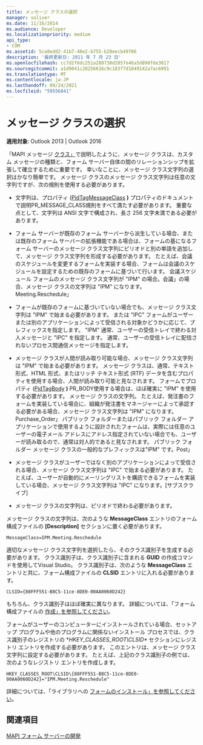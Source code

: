 ```yaml
---
title: メッセージ クラスの選択
manager: soliver
ms.date: 11/16/2014
ms.audience: Developer
ms.localizationpriority: medium
api_type:
- COM
ms.assetid: 5ca8edd2-41b7-40e2-b755-b28eecb49786
description: '最終更新日: 2011 年 7 月 23 日'
ms.openlocfilehash: cc7d2f6dc251a280738d2857e46a5d898fde3017
ms.sourcegitcommit: a1d9041c20256616c9c183f7d1049142a7ac6991
ms.translationtype: MT
ms.contentlocale: ja-JP
ms.lasthandoff: 09/24/2021
ms.locfileid: "59556841"
---
```

# <a name="choosing-a-message-class"></a>メッセージ クラスの選択

  
  
**適用対象**: Outlook 2013 | Outlook 2016 
  
「MAPI メッセージ [クラス」](mapi-message-classes.md)で説明したように、メッセージ クラスは、カスタム メッセージの種類と、フォーム サーバー自体の間のリレーションシップを拡張して確立するために重要です。 幸いなことに、メッセージ クラス文字列の選択はかなり簡単です。 メッセージ クラスのメッセージ クラス文字列は任意の文字列ですが、次の規則を使用する必要があります。
  
- 文字列は、プロパティ ([PidTagMessageClass](pidtagmessageclass-canonical-property.md) **)** プロパティのドキュメントで説明PR_MESSAGE_CLASS規則をすべて満たす必要があります。 重要な点として、文字列は ANSI 文字で構成され、長さ 256 文字未満である必要があります。
    
- フォーム サーバーが既存のフォーム サーバーから派生している場合、または既存のフォーム サーバーの拡張機能である場合は、フォームの基になるフォーム サーバーのメッセージ クラス文字列にピリオドと別の単語を追加して、メッセージ クラス文字列を形成する必要があります。 たとえば、会議のスケジュールを変更するフォームを実装する場合、フォームは会議のスケジュールを設定するための既存のフォームに基づいて行います。 会議スケジュール フォームのメッセージ クラス文字列が "IPM" の場合。会議」の場合、メッセージ クラスの文字列は "IPM" になります。Meeting.Reschedule」
    
- フォームが既存のフォームに基づいていない場合でも、メッセージ クラス文字列は "IPM" で始まる必要があります。 または "IPC" フォームがユーザーまたは別のアプリケーションによって受信される対象かどうかに応じて、プレフィックスを指定します。 "IPM" 通常、ユーザーの受信トレイで終わる対人メッセージと "IPC" を指定します。 通常、ユーザーの受信トレイに配信されないプロセス間通信メッセージを指定します。
    
- メッセージ クラスが人間が読み取り可能な場合、メッセージ クラス文字列は "IPM" で始まる必要があります。 メッセージ クラスは、通常、テキスト形式、HTML 形式、またはリッチ テキスト形式 (RTF) データを含むプロパティを使用する場合、人間が読み取り可能と見なされます。 フォームでプロパティ ([PidTagBody](pidtagbody-canonical-property.md) **)** PR_BODY使用する場合は、ほぼ確実に "IPM" を使用する必要があります。 メッセージ クラスの文字列。 たとえば、発注書のフォームを実装している場合に、組織が発注書をマネージャーによって承認する必要がある場合、メッセージ クラス文字列は "IPM" になります。Purchase_Order」 パブリック フォルダーまたはパブリック フォルダー アプリケーションで使用するように設計されたフォームは、実際には任意のユーザーの電子メール アドレスにアドレス指定されていない場合でも、ユーザーが読み取るので、通常は対人的であると見なされます。 パブリック フォルダー メッセージ クラスの一般的なプレフィックスは"IPM" です。Post」 
    
- メッセージ クラスがユーザーではなく別のアプリケーションによって受信される場合、メッセージ クラス文字列は "IPC" で始まる必要があります。 たとえば、ユーザーが自動的にメーリングリストを購読できるフォームを実装している場合、メッセージ クラス文字列は "IPC" になります。[サブスクライブ]
    
- メッセージ クラスの文字列は、ピリオドで終わる必要があります。
    
メッセージ クラスの文字列は、次のような **MessageClass** エントリのフォーム構成ファイルの **[Description]** セクションに置く必要があります。 
  
 `MessageClass=IPM.Meeting.Reschedule`
  
適切なメッセージ クラス文字列を選択したら、そのクラス識別子を生成する必要があります。 クラス識別子は、クラス識別子に含まれる **GUID** の作成コマンドを使用してVisual Studio。 クラス識別子は、次のような **MessageClass** エントリと共に、フォーム構成ファイルの **CLSID** エントリに入れる必要があります。 
  
 `CLSID={88FFF551-B8C5-11ce-8DE0-00AA0060D242}`
  
もちろん、クラス識別子はほぼ確実に異なります。 詳細については、「フォーム構成ファイルの [作成」を参照してください](creating-a-form-configuration-file.md)。
  
フォームがユーザーのコンピューターにインストールされている場合、セットアップ プログラムや他のプログラムに関係ないインストール プロセスでは、クラス識別子のレジストリの **HKEY_CLASSES_ROOT\CLSID\** セクションにレジストリ エントリを作成する必要があります。 このエントリは、メッセージ クラス文字列に設定する必要があります。 たとえば、上記のクラス識別子の例では、次のようなレジストリ エントリを作成します。 
  
 `HKEY_CLASSES_ROOT\CLSID\{88FFF551-B8C5-11ce-8DE0-00AA0060D242}="IPM.Meeting.Reschedule"`
  
詳細については、「ライブラリへの [フォームのインストール」を参照してください](installing-a-form-into-a-library.md)。
  
## <a name="see-also"></a>関連項目



[MAPI フォーム サーバーの開発](developing-mapi-form-servers.md)

